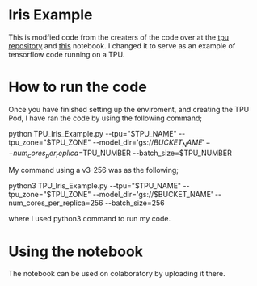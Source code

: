 # Iris Example

This is modfied code from the creaters of the code over at the [tpu repository](https://github.com/tensorflow/tpu/tree/master/models/samples/core/get_started) and [this](https://colab.research.google.com/github/tensorflow/tpu/blob/master/tools/colab/classification_iris_data_with_tpuestimator.ipynb#scrollTo=phzyD8iCAzcp) notebook. I changed it to serve as an example of tensorflow code running on a TPU.

# How to run the code

Once you have finished setting up the enviroment, and creating the TPU Pod, I have ran the code by using the following command;

python TPU_Iris_Example.py --tpu="$TPU_NAME" --tpu_zone="$TPU_ZONE" --model_dir='gs://$BUCKET_NAME' --num_cores_per_replica=$TPU_NUMBER --batch_size=$TPU_NUMBER

My command using a v3-256 was as the following;

python3 TPU_Iris_Example.py --tpu="$TPU_NAME" --tpu_zone="$TPU_ZONE" --model_dir='gs://$BUCKET_NAME' --num_cores_per_replica=256 --batch_size=256

where I used python3 command to run my code. 

# Using the notebook

The notebook can be used on colaboratory by uploading it there. 
